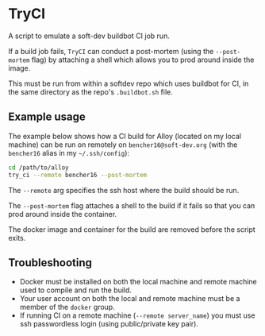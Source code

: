 # TryCI

A script to emulate a soft-dev buildbot CI job run.

If a build job fails, `TryCI` can conduct a post-mortem (using the
`--post-mortem` flag) by attaching a shell which allows you to prod around
inside the image.

This must be run from within a softdev repo which uses buildbot for CI, in the
same directory as the repo's `.buildbot.sh` file.

## Example usage

The example below shows how a CI build for Alloy (located on my local machine)
can be run on remotely on `bencher16@soft-dev.org` (with the `bencher16` alias
in my `~/.ssh/config`): 

```sh
cd /path/to/alloy
try_ci --remote bencher16 --post-mortem
```

The `--remote` arg specifies the ssh host where the build should be run. 

The `--post-mortem` flag attaches a shell to the build if it fails so that you
can prod around inside the container.

The docker image and container for the build are removed before the script exits.

## Troubleshooting

* Docker must be installed on both the local machine and remote machine used to
  compile and run the build.
* Your user account on both the local and remote machine must be a member of the
  `docker` group.
* If running CI on a remote machine (`--remote server_name`) you must use ssh
  passwordless login (using public/private key pair).


